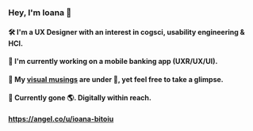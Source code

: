 ### Hey, I'm Ioana :green_heart:

#### :hammer_and_wrench: I'm a UX Designer with an interest in cogsci, usability engineering & HCI.

#### :iphone: I'm currently working on a mobile banking app (UXR/UX/UI). 

#### :art: My [visual musings](https://ioanabitoiu.myportfolio.com/) are under :construction:, yet feel free to take a glimpse.

#### :compass: Currently gone :earth_americas:. Digitally within reach.

#### https://angel.co/u/ioana-bitoiu


<!--
**idre07/idre07** is a ✨ _special_ ✨ repository because its `README.md` (this file) appears on your GitHub profile.

Here are some ideas to get you started:

- 🔭 I’m currently working on ...
- 🌱 I’m currently learning ...
- 👯 I’m looking to collaborate on ...
- 🤔 I’m looking for help with ...
- 💬 Ask me about ...
- 📫 How to reach me: ...
- 😄 Pronouns: ...
- ⚡ Fun fact: ...
-->


